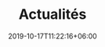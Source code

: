 ---
title: "Actualités"
date: 2019-10-17T11:22:16+06:00
draft: false
description : "this is a meta description"
---